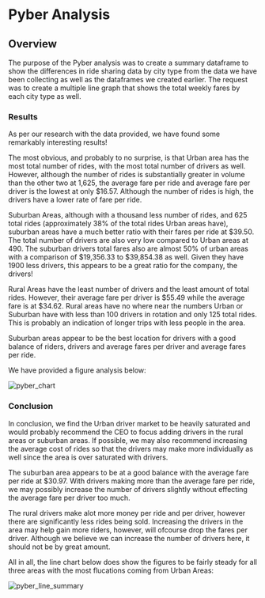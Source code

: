 # **Pyber Analysis**

## **Overview**

The purpose of the Pyber analysis was to create a summary dataframe to show the differences in ride sharing data by city type from the data we have been collecting as well as the dataframes we created earlier. The request was to create a multiple line graph that shows the total weekly fares by each city type as well. 

### **Results**

As per our research with the data provided, we have found some remarkably interesting results! 

The most obvious, and probably to no surprise, is that Urban area has the most total number of rides, with the most total number of drivers as well. However, although the number of rides is substantially greater in volume than the other two at 1,625, the average fare per ride and average fare per driver is the lowest at only $16.57. Although the number of rides is high, the drivers have a lower rate of fare per ride. 

Suburban Areas, although with a thousand less number of rides, and 625 total rides (approximately 38% of the total rides Urban areas have), suburban areas have a much better ratio with their fares per ride at $39.50. The total number of drivers are also very low compared to Urban areas at 490. The suburban drivers total fares also are almost 50% of urban areas with a comparison of $19,356.33 to $39,854.38 as well. Given they have 1900 less drivers, this appears to be a great ratio for the company, the drivers!

Rural Areas have the least number of drivers and the least amount of total rides. However, their average fare per driver is $55.49 while the average fare is at $34.62. Rural areas have no where near the numbers Urban or Suburban have with less than 100 drivers in rotation and only 125 total rides. This is probably an indication of longer trips with less people in the area. 

Suburban areas appear to be the best location for drivers with a good balance of riders, drivers and average fares per driver and average fares per ride. 

We have provided a figure analysis below:

![pyber_chart](https://github.com/rainmannyc/PyBer_Analysis_indev/blob/497e567bc2b54871b00cbae978df21a4f0926ea5/analysis/pyber_chart.png)

### **Conclusion**

In conclusion, we find the Urban driver market to be heavily saturated and would probably recommend the CEO to focus adding drivers in the rural areas or suburban areas. If possible, we may also recommend increasing the average cost of rides so that the drivers may make more individually as well since the area is over saturated with drivers. 

The suburban area appears to be at a good balance with the average fare per ride at $30.97. With drivers making more than the average fare per ride, we may possibly increase the number of drivers slightly without effecting the average fare per driver too much. 

The rural drivers make alot more money per ride and per driver, however there are significantly less rides being sold. Increasing the drivers in the area may help gain more riders, however, will ofcourse drop the fares per driver. Although we believe we can increase the number of drivers here, it should not be by great amount. 

All in all, the line chart below does show the figures to be fairly steady for all three areas with the most flucations coming from Urban Areas:

![pyber_line_summary](https://github.com/rainmannyc/PyBer_Analysis_indev/blob/497e567bc2b54871b00cbae978df21a4f0926ea5/analysis/PyBer_fare_summary.png)
